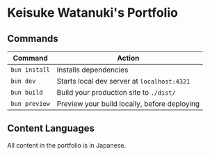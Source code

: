 # Keisuke Watanuki's Portfolio

## Commands

| Command        | Action                                       |
| -------------- | -------------------------------------------- |
| `bun install` | Installs dependencies                        |
| `bun dev`     | Starts local dev server at `localhost:4321`  |
| `bun build`   | Build your production site to `./dist/`      |
| `bun preview` | Preview your build locally, before deploying |

## Content Languages

All content in the portfolio is in Japanese.
